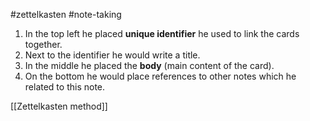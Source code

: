 #zettelkasten #note-taking 

1. In the top left he placed **unique identifier** he used to link the cards together.
2. Next to the identifier he would write a title.
3. In the middle he placed the **body** (main content of the card).
4. On the bottom he would place references to other notes which he related to this note.

[[Zettelkasten method]]
